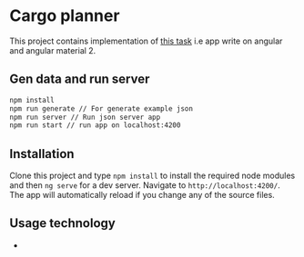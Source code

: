 # Cargo planner

This project contains implementation of [this task](https://bitbucket.org/artur_cation/spacex-cargo-planner/src/master/) i.e app write on angular and angular material 2.

## Gen data and run server

```bash
npm install
npm run generate // For generate example json 
npm run server // Run json server app
npm run start // run app on localhost:4200
```


## Installation

Clone this project and type `npm install` to install the required node modules and then `ng serve` for a dev server. Navigate to `http://localhost:4200/`. The app will automatically reload if you change any of the source files.

## Usage technology 

-
